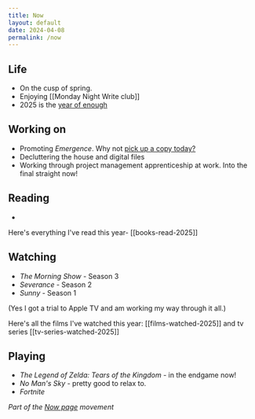 ```yaml
---
title: Now
layout: default
date: 2024-04-08
permalink: /now
---
```


## Life

- On the cusp of spring.
- Enjoying [[Monday Night Write club]]
- 2025 is the [year of enough](https://www.davidralphlewis.co.uk/posts/2025-year-of-enough/)

## Working on

- Promoting *Emergence*. Why not [pick up a copy today?](https://www.davidralphlewis.co.uk/posts/announcing-emergence/)
- Decluttering the house and digital files
- Working through project management apprenticeship at work. Into the final straight now!

## Reading

-

Here's everything I've read this year- [[books-read-2025]]

## Watching

- *The Morning Show* - Season 3
- *Severance* - Season 2
- *Sunny* - Season 1

(Yes I got a trial to Apple TV and am working my way through it all.)

Here's all the films I've watched this year: [[films-watched-2025]] and tv series [[tv-series-watched-2025]]

## Playing

- *The Legend of Zelda: Tears of the Kingdom* - in the endgame now!
- *No Man's Sky* - pretty good to relax to.
- *Fortnite*

*Part of the <a href="https://nownownow.com/about" >Now page</a> movement*
